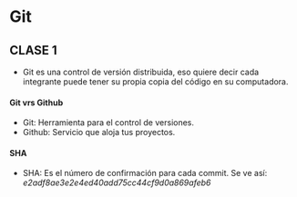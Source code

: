 # Git

## **CLASE 1**

- Git es una control de versión distribuida, eso quiere decir cada integrante puede tener su propia copia del código en su computadora.

#### Git vrs Github
* Git: Herramienta para el control de versiones.
* Github: Servicio que aloja tus proyectos.

#### SHA
* SHA: Es el número de confirmación para cada commit.
Se ve así: 
_e2adf8ae3e2e4ed40add75cc44cf9d0a869afeb6_
